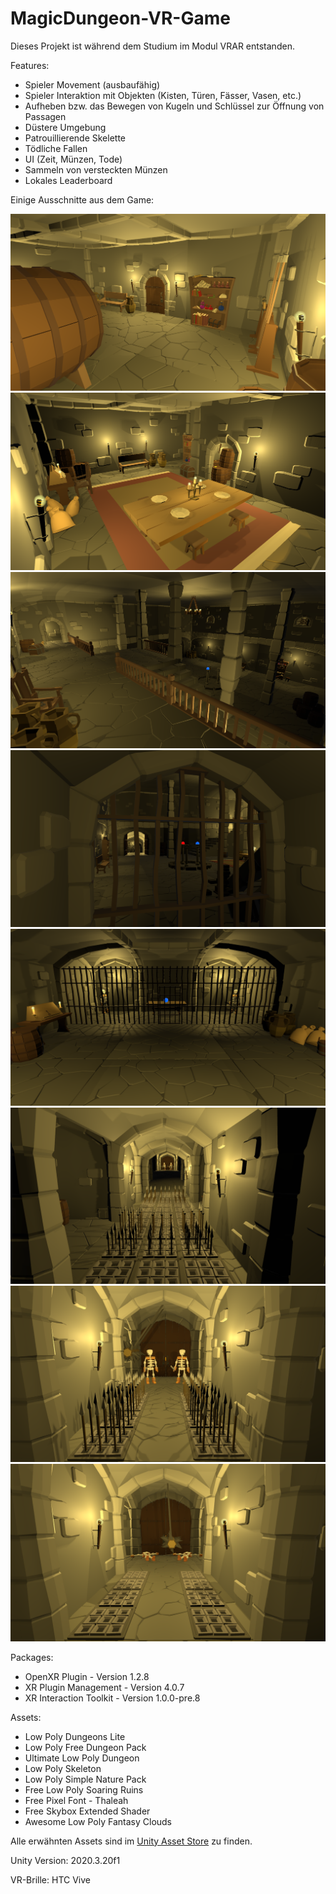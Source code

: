 # MagicDungeon-VR-Game

Dieses Projekt ist während dem Studium im Modul VRAR entstanden.

Features:
- Spieler Movement (ausbaufähig)
- Spieler Interaktion mit Objekten (Kisten, Türen, Fässer, Vasen, etc.)
- Aufheben bzw. das Bewegen von Kugeln und Schlüssel zur Öffnung von Passagen
- Düstere Umgebung
- Patrouillierende Skelette
- Tödliche Fallen
- UI (Zeit, Münzen, Tode)
- Sammeln von versteckten Münzen
- Lokales Leaderboard

Einige Ausschnitte aus dem Game:

![StartingRoom](Assets/GitHubImages/StartingRoom.PNG)
![HiddenRoom01](/Assets/GitHubImages/HiddenRoom01.PNG)
![MainRoom01](/Assets/GitHubImages/MainRoom01.PNG)
![MainRoom02](/Assets/GitHubImages/MainRoom02.PNG)
![BlueCrystal](/Assets/GitHubImages/BlueCrystal.PNG)
![Traps01](/Assets/GitHubImages/Traps01.PNG)
![SkeletonKill1](/Assets/GitHubImages/SkeletonKill1.PNG)
![SkeletonKill2](/Assets/GitHubImages/SkeletonKill2.PNG)

Packages:
- OpenXR Plugin - Version 1.2.8
- XR Plugin Management - Version 4.0.7
- XR Interaction Toolkit - Version 1.0.0-pre.8

Assets:
- Low Poly Dungeons Lite
- Low Poly Free Dungeon Pack
- Ultimate Low Poly Dungeon
- Low Poly Skeleton
- Low Poly Simple Nature Pack
- Free Low Poly Soaring Ruins
- Free Pixel Font - Thaleah
- Free Skybox Extended Shader
- Awesome Low Poly Fantasy Clouds

Alle erwähnten Assets sind im [Unity Asset Store](https://assetstore.unity.com/) zu finden.

Unity Version: 2020.3.20f1

VR-Brille: HTC Vive
